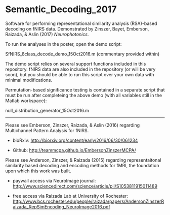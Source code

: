 # Semantic_Decoding_2017
Software for performing representational similarity analysis (RSA)-based decoding on fNIRS data. Demonstrated by Zinszer, Bayet, Emberson, Raizada, &amp; Aslin (2017) <em>Neurophotonics</em>.

To run the analyses in the poster, open the demo script:

SfNIRS_8class_decode_demo_15Oct2016.m (commentary provided within)

The demo script relies on several support functions included in this repository. fNIRS data are also included in the repository (or will be very soon), but you should be able to run this script over your own data with minimal modifications.

Permutation-based significance testing is contained in a separate script that must be run after completeing the above demo (with all variables still in the Matlab workspace):

null_distribution_generator_15Oct2016.m

--------------------------------------------

Please see Emberson, Zinszer, Raizada, &amp; Aslin (2016) regarding Multichannel Pattern Analysis for fNIRS.

- bioRxiv: http://biorxiv.org/content/early/2016/06/30/061234

- Github: http://teammcpa.github.io/EmbersonZinszerMCPA/

Please see Anderson, Zinszer, &amp; Raizada (2015) regarding representaitonal similarity based decoding and encoding methods for fMRI, the foundation upon which this work was built.

- paywall access via NeuroImage journal: http://www.sciencedirect.com/science/article/pii/S1053811915011489

- free access via Raizada Lab at University of Rochester: http://www.bcs.rochester.edu/people/raizada/papers/AndersonZinszerRaizada_RepSimEncoding_NeuroImage2016.pdf

